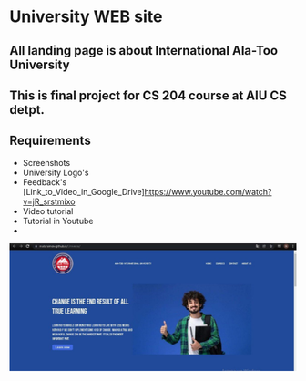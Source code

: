 # University WEB site 
## All landing page is about International Ala-Too University 
## This is final project for CS 204 course at AIU CS detpt.

## Requirements 
- Screenshots
- University Logo's
- Feedback's [Link_to_Video_in_Google_Drive]https://www.youtube.com/watch?v=jR_srstmixo
- Video tutorial
- Tutorial in Youtube
- 


<img align="center"  width="550px" src="https://github.com/mataraimov/Universe/blob/main/photo1640429714.jpeg" />
